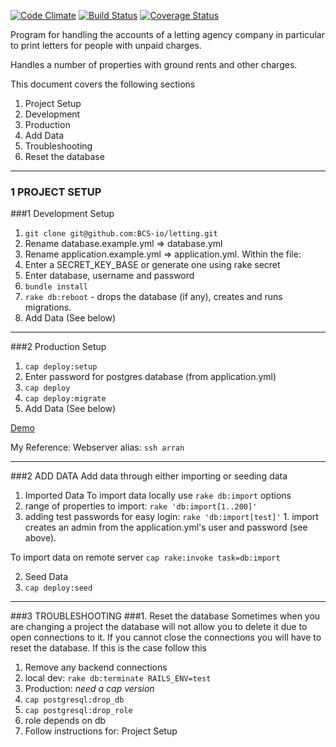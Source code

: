 [![Code Climate](https://codeclimate.com/github/BCS-io/letting.png)](https://codeclimate.com/github/BCS-io/letting)
[![Build Status](https://travis-ci.org/BCS-io/letting.png)](https://travis-ci.org/BCS-io/letting)
[![Coverage Status](https://coveralls.io/repos/BCS-io/letting/badge.png)](https://coveralls.io/r/BCS-io/letting)

Program for handling the accounts of a letting agency company in particular to print letters for people with unpaid charges.

Handles a number of properties with ground rents and other charges.

This document covers the following sections

1. Project Setup
  1. Development
  2. Production
2. Add Data
3. Troubleshooting
  1. Reset the database

---

### 1 PROJECT SETUP

###1 Development Setup

1. `git clone git@github.com:BCS-io/letting.git`
2. Rename database.example.yml => database.yml
3. Rename application.example.yml => application.yml. Within the file:
  1. Enter a SECRET_KEY_BASE or generate one using rake secret
  2. Enter database, username and password
4. `bundle install`
5. `rake db:reboot` - drops the database (if any), creates and runs migrations.
4. Add Data (See below)

---

###2 Production Setup

1. `cap deploy:setup`
  1. Enter password for postgres database (from application.yml)
2. `cap deploy`
3. `cap deploy:migrate`
4. Add Data (See below)

[Demo](http://letting.bcs.io)

My Reference: Webserver alias: `ssh arran`

---

###2 ADD DATA
Add data through either importing or seeding data

1. Imported Data
  To import data locally use
    `rake db:import`
  options
  1. range of properties to import: `rake 'db:import[1..200]'`
  2. adding test passwords for easy login: `rake 'db:import[test]'`
    1. import creates an admin from the application.yml's user and password (see above).

  To import data on remote server
  `cap rake:invoke task=db:import`

2. Seed Data
  1. `cap deploy:seed`

---

###3 TROUBLESHOOTING
###1. Reset the database
Sometimes when you are changing a project the database will not allow you to delete it due to open connections to it. If you cannot close the connections you will have to reset the database. If this is the case follow this

1. Remove any backend connections
  1. local dev: `rake db:terminate RAILS_ENV=test`
  2. Production: *need a cap version*
2. `cap postgresql:drop_db`
3. `cap postgresql:drop_role`
  1. role depends on db
4. Follow instructions for: Project Setup


